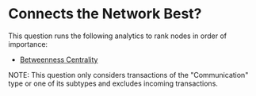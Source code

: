 # Connects the Network Best?

This question runs the following analytics to rank nodes in order of
importance:

-   [Betweenness
    Centrality](../ext/docs/CoreAnalyticView/analytic-betweenness-centrality.md)

NOTE: This question only considers transactions of the "Communication"
type or one of its subtypes and excludes incoming transactions.
